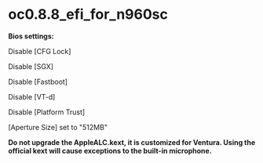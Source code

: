 # oc0.8.8_efi_for_n960sc



**Bios settings:**

Disable [CFG Lock]

Disable [SGX]

Disable [Fastboot]

Disable [VT-d]

Disable [Platform Trust]

[Aperture Size] set to "512MB"

**Do not upgrade the AppleALC.kext, it is customized for Ventura. Using the official kext will cause exceptions to the built-in microphone.**

